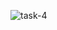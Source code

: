![task-4](https://user-images.githubusercontent.com/50890807/61978272-6f6f8900-afb6-11e9-958e-0f50ab75612b.jpg)
